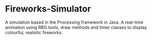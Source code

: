 # Fireworks-Simulator
A simulation based in the Processing framework in Java. A real-time animation using RBG tools, draw methods and timer classes to display colourful, realistic fireworks. 
